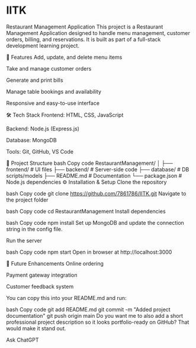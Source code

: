 # IITK

Restaurant Management Application
This project is a Restaurant Management Application designed to handle menu management, customer orders, billing, and reservations.
It is built as part of a full-stack development learning project.

🚀 Features
Add, update, and delete menu items

Take and manage customer orders

Generate and print bills

Manage table bookings and availability

Responsive and easy-to-use interface

🛠 Tech Stack
Frontend: HTML, CSS, JavaScript

Backend: Node.js (Express.js)

Database: MongoDB

Tools: Git, GitHub, VS Code

📂 Project Structure
bash
Copy code
RestaurantManagement/
│
├── frontend/         # UI files
├── backend/          # Server-side code
├── database/         # DB scripts/models
├── README.md         # Documentation
└── package.json      # Node.js dependencies
⚙️ Installation & Setup
Clone the repository

bash
Copy code
git clone https://github.com/7861786/IITK.git
Navigate to the project folder

bash
Copy code
cd RestaurantManagement
Install dependencies

bash
Copy code
npm install
Set up MongoDB and update the connection string in the config file.

Run the server

bash
Copy code
npm start
Open in browser at http://localhost:3000

📌 Future Enhancements
Online ordering

Payment gateway integration

Customer feedback system

You can copy this into your README.md and run:

bash
Copy code
git add README.md
git commit -m "Added project documentation"
git push origin main
Do you want me to also add a short professional project description so it looks portfolio-ready on GitHub? That would make it stand out.








Ask ChatGPT
